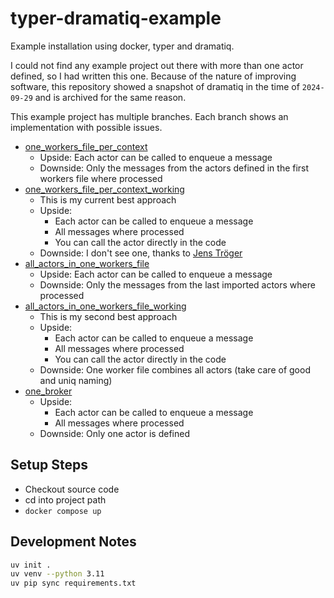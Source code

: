 # typer-dramatiq-example

Example installation using docker, typer and dramatiq.

I could not find any example project out there with more than one actor defined, so I had written this one. Because of the nature of improving software, this repository showed a snapshot of dramatiq in the time of `2024-09-29` and is archived for the same reason.

This example project has multiple branches. Each branch shows an implementation with possible issues.

* [one_workers_file_per_context](https://github.com/stevleibelt/typer-dramatiq-example/tree/one_workers_file_per_context)
  * Upside: Each actor can be called to enqueue a message
  * Downside: Only the messages from the actors defined in the first workers file where processed
* [one_workers_file_per_context_working](https://github.com/stevleibelt/typer-dramatiq-example/tree/one_workers_file_per_context_working)
  * This is my current best approach
  * Upside:
    * Each actor can be called to enqueue a message
    * All messages where processed
    * You can call the actor directly in the code
  * Downside: I don't see one, thanks to [Jens Tröger](https://groups.io/g/dramatiq-users/message/291)
* [all_actors_in_one_workers_file](https://github.com/stevleibelt/typer-dramatiq-example/tree/all_actors_in_one_workers_file)
  * Upside: Each actor can be called to enqueue a message
  * Downside: Only the messages from the last imported actors where processed
* [all_actors_in_one_workers_file_working](https://github.com/stevleibelt/typer-dramatiq-example/tree/all_actors_in_one_workers_file_working)
  * This is my second best approach
  * Upside:
    * Each actor can be called to enqueue a message
    * All messages where processed
    * You can call the actor directly in the code
  * Downside: One worker file combines all actors (take care of good and uniq naming)
* [one_broker](https://github.com/stevleibelt/typer-dramatiq-example/tree/one_broker)
  * Upside:
    * Each actor can be called to enqueue a message
    * All messages where processed
  * Downside: Only one actor is defined

## Setup Steps

* Checkout source code
* cd into project path
* `docker compose up`

## Development Notes

```bash
uv init .
uv venv --python 3.11
uv pip sync requirements.txt
```

